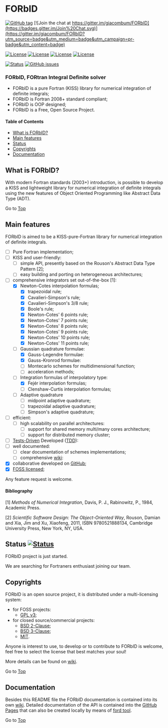 <a name="top"></a>

# FORbID

[![GitHub tag](https://img.shields.io/github/tag/giacombum/FORbID.svg)]() [![Join the chat at https://gitter.im/giacombum/FORbID](https://badges.gitter.im/Join%20Chat.svg)](https://gitter.im/giacombum/FORbID?utm_source=badge&utm_medium=badge&utm_campaign=pr-badge&utm_content=badge)

[![License](https://img.shields.io/badge/license-GNU%20GeneraL%20Public%20License%20v3,%20GPLv3-blue.svg)]()
[![License](https://img.shields.io/badge/license-BSD2-red.svg)]()
[![License](https://img.shields.io/badge/license-BSD3-red.svg)]()
[![License](https://img.shields.io/badge/license-MIT-red.svg)]()

[![Status](https://img.shields.io/badge/status-alpha-orange.svg)]()
[![GitHub issues](https://img.shields.io/github/issues/Fortran-FOSS-Programmers/FORbID.svg)]()

### FORbID, FORtran Integral Definite solver

- FORbID is a pure Fortran (KISS) library for numerical integration of definite integrals;
- FORbID is Fortran 2008+ standard compliant;
- FORbID is OOP designed;
- FORbID is a Free, Open Source Project.

#### Table of Contents

+ [What is FORbID?](#what-is-FORbID?)
+ [Main features](#main-features)
+ [Status](#status)
+ [Copyrights](#copyrights)
+ [Documentation](#documentation)

## What is FORbID?

With modern Fortran standards (2003+) introduction, is possible to develop a KISS and lightweight library for numerical integration of definite integrals using the new features of Object Oriented Programming like Abstract Data Type (ADT).

Go to [Top](#top)

## Main features

FORbID is aimed to be a KISS-pure-Fortran library for numerical integration of definite integrals.

+ [ ] Pure Fortran implementation;
+ [ ] KISS and user-friendly:
    + [ ] simple API, presently based on the Rouson's Abstract Data Type Pattern [2];
    + [ ] easy building and porting on heterogeneous architectures;
+ [ ] comprehensive integrators set out-of-the-box [1]:
    + [x] Newton-Cotes interpolation formulas;
        + [x] trapezoidal rule;
        + [x] Cavalieri-Simpson's rule;
        + [x] Cavalieri-Simpson's 3/8 rule;
        + [x] Boole's rule;
        + [x] Newton-Cotes' 6 points rule;
        + [x] Newton-Cotes' 7 points rule;
        + [x] Newton-Cotes' 8 points rule;
        + [x] Newton-Cotes' 9 points rule;
        + [x] Newton-Cotes' 10 points rule;
        + [x] Newton-Cotes' 11 points rule;
    + [ ] Gaussian quadrature formulae:
        + [x] Gauss-Legendre formulae:
        + [x] Gauss-Kronrod formulae:
        + [ ] Montecarlo schemes for multidimensional function;
        + [ ] acceleration methods;
    + [ ] Integration formulas of interpolatory type:
        + [x] Fejér interpolation formulas;
        + [ ] Clenshaw-Curtis interpolation formulas;
    + [ ] Adaptive quadrature
        + [ ] midpoint adaptive quadrature;
        + [ ] trapezoidal adaptive quadrature;
        + [ ] Simpson's adaptive quadrature;
+ [ ] efficient:
    + [ ] high scalability on parallel architectures:
        + [ ] support for shared memory multi/many cores architecture;
        + [ ] support for distributed memory cluster;
+ [ ] [Tests-Driven](https://github.com/Fortran-FOSS-Programmers/FOODiE/wiki/Examples) Developed ([TDD](https://en.wikipedia.org/wiki/Test-driven_development)):
+ [ ] well documented:
    + [ ] clear documentation of schemes implementations;
    + [ ] comprehensive [wiki](https://github.com/Fortran-FOSS-Programmers/FORbID/wiki):
+ [x] collaborative developed on [GitHub](https://github.com/giacombum/FORbID);
+ [x] [FOSS licensed](https://github.com/giacombum/FORbID/wiki/Copyrights);

Any feature request is welcome.

#### Bibliography

[1] *Methods of Numerical Integration*, Davis, P. J., Rabinowitz, P., 1984, Academic Press.

[2] *Scientific Software Design: The Object-Oriented Way*, Rouson, Damian and Xia, Jim and Xu, Xiaofeng, 2011, ISBN 9780521888134, Cambridge University Press, New York, NY, USA.

## Status [![Status](https://img.shields.io/badge/status-beta-orange.svg)]()

FORbID project is just started.

We are searching for Fortraners enthusiast joining our team.

## Copyrights

FORbID is an open source project, it is distributed under a multi-licensing system:

+ for FOSS projects:
  - [GPL v3](http://www.gnu.org/licenses/gpl-3.0.html);
+ for closed source/commercial projects:
  - [BSD 2-Clause](http://opensource.org/licenses/BSD-2-Clause);
  - [BSD 3-Clause](http://opensource.org/licenses/BSD-3-Clause);
  - [MIT](http://opensource.org/licenses/MIT).

Anyone is interest to use, to develop or to contribute to FORbID is welcome, feel free to select the license that best matches your soul!

More details can be found on [wiki](https://github.com/giacombum/FORbID/wiki/Copyrights).

Go to [Top](#top)

## Documentation

Besides this README file the FORbID documentation is contained into its own [wiki](https://github.com/giacombum/FORbID/wiki). Detailed documentation of the API is contained into the [GitHub Pages](http://Fortran-FOSS-Programmers.github.io/FORbID/index.html) that can also be created locally by means of [ford tool](https://github.com/cmacmackin/ford).

Go to [Top](#top)
